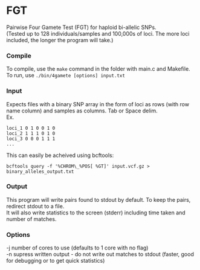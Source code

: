 # FGT

Pairwise Four Gamete Test (FGT) for haploid bi-allelic SNPs.  
(Tested up to 128 individuals/samples and 100,000s of loci. The more loci included, the longer the program will take.)

### Compile

To compile, use the `make` command in the folder with main.c and Makefile.  
To run, use `./bin/4gamete [options] input.txt`

### Input

Expects files with a binary SNP array in the form of loci as rows (with row name column) and samples as columns.   Tab or Space delim.  
Ex.

```text
loci_1 0 1 0 0 1 0 
loci_2 1 1 1 0 1 0 
loci_3 0 0 0 1 1 1 
...
```

This can easily be acheived using bcftools:

`bcftools query -f '%CHROM\_%POS[ %GT]' input.vcf.gz > binary_alleles_output.txt`

### Output

This program will write pairs found to stdout by default. To keep the pairs, redirect stdout to a file.  
It will also write statistics to the screen (stderr) including time taken and number of matches.

### Options

-j  number of cores to use (defaults to 1 core with no flag)  
-n  supress written output - do not write out matches to stdout (faster, good for debugging or to get quick statistics)
